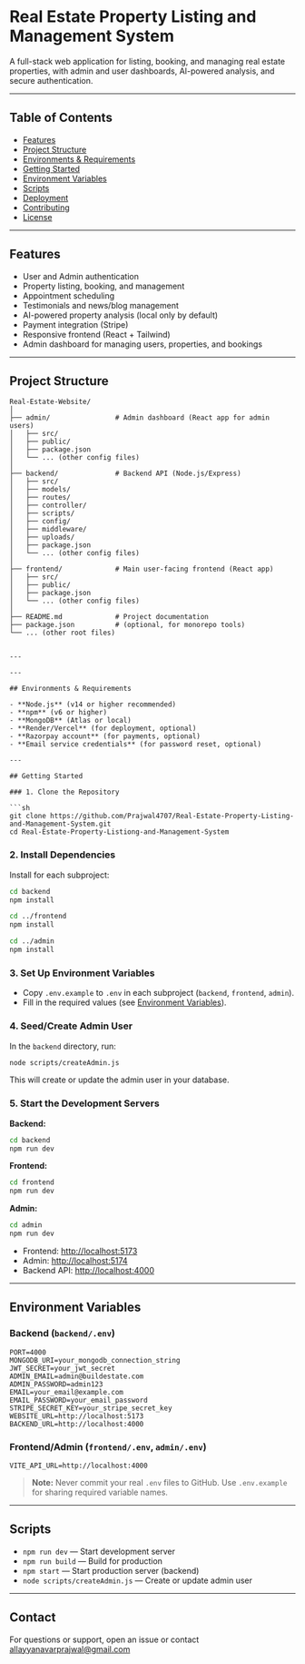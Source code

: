 # Real Estate Property Listing and Management System

A full-stack web application for listing, booking, and managing real estate properties, with admin and user dashboards, AI-powered analysis, and secure authentication.

---

## Table of Contents

- [Features](#features)
- [Project Structure](#project-structure)
- [Environments & Requirements](#environments--requirements)
- [Getting Started](#getting-started)
- [Environment Variables](#environment-variables)
- [Scripts](#scripts)
- [Deployment](#deployment)
- [Contributing](#contributing)
- [License](#license)

---

## Features

- User and Admin authentication
- Property listing, booking, and management
- Appointment scheduling
- Testimonials and news/blog management
- AI-powered property analysis (local only by default)
- Payment integration (Stripe)
- Responsive frontend (React + Tailwind)
- Admin dashboard for managing users, properties, and bookings

---
## Project Structure

```plaintext
Real-Estate-Website/
│
├── admin/                # Admin dashboard (React app for admin users)
│   ├── src/
│   ├── public/
│   ├── package.json
│   └── ... (other config files)
│
├── backend/              # Backend API (Node.js/Express)
│   ├── src/
│   ├── models/
│   ├── routes/
│   ├── controller/
│   ├── scripts/
│   ├── config/
│   ├── middleware/
│   ├── uploads/
│   ├── package.json
│   └── ... (other config files)
│
├── frontend/             # Main user-facing frontend (React app)
│   ├── src/
│   ├── public/
│   ├── package.json
│   └── ... (other config files)
│
├── README.md             # Project documentation
├── package.json          # (optional, for monorepo tools)
└── ... (other root files)
```
```

---

---

## Environments & Requirements

- **Node.js** (v14 or higher recommended)
- **npm** (v6 or higher)
- **MongoDB** (Atlas or local)
- **Render/Vercel** (for deployment, optional)
- **Razorpay account** (for payments, optional)
- **Email service credentials** (for password reset, optional)

---

## Getting Started

### 1. Clone the Repository

```sh
git clone https://github.com/Prajwal4707/Real-Estate-Property-Listing-and-Management-System.git
cd Real-Estate-Property-Listiong-and-Management-System
```

### 2. Install Dependencies

Install for each subproject:

```sh
cd backend
npm install

cd ../frontend
npm install

cd ../admin
npm install
```

### 3. Set Up Environment Variables

- Copy `.env.example` to `.env` in each subproject (`backend`, `frontend`, `admin`).
- Fill in the required values (see [Environment Variables](#environment-variables)).

### 4. Seed/Create Admin User

In the `backend` directory, run:

```sh
node scripts/createAdmin.js
```

This will create or update the admin user in your database.

### 5. Start the Development Servers

**Backend:**
```sh
cd backend
npm run dev
```

**Frontend:**
```sh
cd frontend
npm run dev
```

**Admin:**
```sh
cd admin
npm run dev
```

- Frontend: [http://localhost:5173](http://localhost:5173)
- Admin: [http://localhost:5174](http://localhost:5174)
- Backend API: [http://localhost:4000](http://localhost:4000)

---

## Environment Variables

### **Backend (`backend/.env`)**

```env
PORT=4000
MONGODB_URI=your_mongodb_connection_string
JWT_SECRET=your_jwt_secret
ADMIN_EMAIL=admin@buildestate.com
ADMIN_PASSWORD=admin123
EMAIL=your_email@example.com
EMAIL_PASSWORD=your_email_password
STRIPE_SECRET_KEY=your_stripe_secret_key
WEBSITE_URL=http://localhost:5173
BACKEND_URL=http://localhost:4000
```

### **Frontend/Admin (`frontend/.env`, `admin/.env`)**

```env
VITE_API_URL=http://localhost:4000
```

> **Note:** Never commit your real `.env` files to GitHub. Use `.env.example` for sharing required variable names.

---

## Scripts

- `npm run dev` — Start development server
- `npm run build` — Build for production
- `npm start` — Start production server (backend)
- `node scripts/createAdmin.js` — Create or update admin user

---

## Contact

For questions or support, open an issue or contact allayyanavarprajwal@gmail.com
